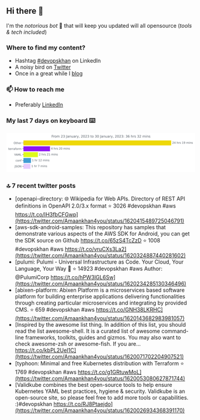 <!--- [![Hits](https://hits.seeyoufarm.com/api/count/incr/badge.svg?url=https%3A%2F%2Fgithub.com%2Fakhan4u%2Fhit-counter&count_bg=%2379C83D&title_bg=%23555555&icon=&icon_color=%23E7E7E7&title=visits&edge_flat=false)](https://hits.seeyoufarm.com) --->

## Hi there 👋

I'm the _notorious bot_ 🤣 that will keep you updated will all opensource (_tools & tech included_) 

### Where to find my content?

* Hashtag [#devopskhan](https://www.linkedin.com/feed/hashtag/devopskhan) on LinkedIn
* A noisy bird on [Twitter](https://twitter.com/Amaankhan4you)
* Once in a great while I [blog](https://linuxparrot.netlify.app) 


### 📫 **How to reach me**

* Preferably [LinkedIn](https://www.linkedin.com/in/amaan-khan-linux-ninja)

### My last 7 days on keyboard ⌨️

<img src="https://github.com/akhan4u/akhan4u/blob/main/images/stat.svg" alt="Amaan's Wakatime Activity!"/>

### 🔝 7 recent twitter posts
<!-- DEVDOJO:START -->
- [openapi-directory: 🌐 Wikipedia for Web APIs. Directory of REST API definitions in OpenAPI 2.0/3.x format
⭐️ 3026
#devopskhan #aws
https://t.co/IH3fbCFGwp](https://twitter.com/Amaankhan4you/status/1620415489725046791)
- [aws-sdk-android-samples: This repository has samples that demonstrate various aspects of the AWS SDK for Android, you can get the SDK source on Github https://t.co/65zS4TcZzD
⭐️ 1008
#devopskhan #aws
https://t.co/vruCXs3La2](https://twitter.com/Amaankhan4you/status/1620324887440281602)
- [pulumi: Pulumi - Universal Infrastructure as Code. Your Cloud, Your Language, Your Way 🚀
⭐️ 14923
#devopskhan #aws
Author: @PulumiCorp
https://t.co/hPW3lGL6Sw](https://twitter.com/Amaankhan4you/status/1620234285130346496)
- [abixen-platform: Abixen Platform is a microservices based software platform for building enterprise applications delivering functionalities through creating particular microservices and integrating by provided CMS.
⭐️ 659
#devopskhan #aws
https://t.co/GNH38LKRHC](https://twitter.com/Amaankhan4you/status/1620143682983981057)
- [Inspired by the awesome list thing. In addition of this list, you should read the list awesome-shell. It is a curated list of awesome command-line frameworks, toolkits, guides and gizmos. You may also want to check awesome-zsh or awesome-fish. If you are… https://t.co/kbPL2UeI1C](https://twitter.com/Amaankhan4you/status/1620071702204907521)
- [typhoon: Minimal and free Kubernetes distribution with Terraform
⭐️ 1769
#devopskhan #aws
https://t.co/g1GRtuwMoL](https://twitter.com/Amaankhan4you/status/1620053080627871744)
- [Validkube combines the best open-source tools to help ensure Kubernetes YAML best practices, hygiene &amp; security. Validkube is an open-source site, so please feel free to add more tools or capabilities. :&rpar;#devopskhan https://t.co/RJ8Ptaejdo](https://twitter.com/Amaankhan4you/status/1620026934368391170)
<!-- DEVDOJO:END -->

<!-- ![Amaan's GitHub stats](https://github-readme-stats.vercel.app/api?username=akhan4u&count_private=true&show_icons=true&hide=contribs) -->

